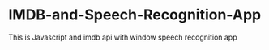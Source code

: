 # IMDB-and-Speech-Recognition-App
This is Javascript and imdb api with window speech recognition app
